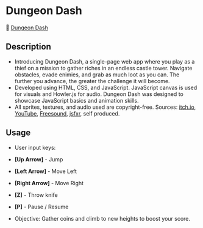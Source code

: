 # Dungeon Dash

🔗 <a href="https://klupka.github.io/DungeonDash/">Dungeon Dash</a>

## Description

-  Introducing Dungeon Dash, a single-page web app where you play as a thief on a mission to gather riches in an endless castle tower. Navigate obstacles, evade enimies, and grab as much loot as you can. The further you advance, the greater the challenge it will become.
-  Developed using HTML, CSS, and JavaScript. JavaScript canvas is used for visuals and Howler.js for audio. Dungeon Dash was designed to showcase JavaScript basics and animation skills.
-  All sprites, textures, and audio used are copyright-free. Sources: <a href="https://itch.io/game-assets">itch.io</a>, <a href="https://www.youtube.com">YouTube</a>, <a href="https://freesound.org">Freesound</a>, <a href="https://sfxr.me">jsfxr</a>, self produced.

## Usage

-   User input keys:
  -   **[Up Arrow]** - Jump
  -   **[Left Arrow]** - Move Left
  -   **[Right Arrow]** - Move Right
  -   **[Z]** - Throw knife
  -   **[P]** - Pause / Resume

-  Objective: Gather coins and climb to new heights to boost your score.
